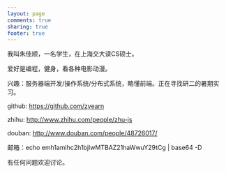 ```yaml
---
layout: page
comments: true
sharing: true
footer: true
---
```


我叫朱佳顺，一名学生，在上海交大读CS硕士。

爱好是编程，健身，看各种电影动漫。

兴趣：服务器端开发/操作系统/分布式系统，略懂前端。正在寻找研二的暑期实习。

github: https://github.com/zyearn

zhihu: http://www.zhihu.com/people/zhu-js

douban: http://www.douban.com/people/48726017/

邮箱：echo emh1amlhc2h1bjIwMTBAZ21haWwuY29tCg | base64 -D

有任何问题欢迎讨论。

